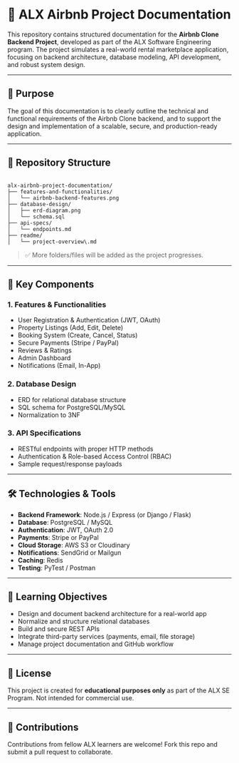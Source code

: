 # 🏡 ALX Airbnb Project Documentation

This repository contains structured documentation for the **Airbnb Clone Backend Project**, developed as part of the ALX Software Engineering program. The project simulates a real-world rental marketplace application, focusing on backend architecture, database modeling, API development, and robust system design.

---

## 📘 Purpose

The goal of this documentation is to clearly outline the technical and functional requirements of the Airbnb Clone backend, and to support the design and implementation of a scalable, secure, and production-ready application.

---

## 📂 Repository Structure

```

alx-airbnb-project-documentation/
├── features-and-functionalities/
│   └── airbnb-backend-features.png
├── database-design/
│   ├── erd-diagram.png
│   └── schema.sql
├── api-specs/
│   └── endpoints.md
├── readme/
│   └── project-overview\.md

```

> ✅ More folders/files will be added as the project progresses.

---

## 📌 Key Components

### 1. Features & Functionalities
- User Registration & Authentication (JWT, OAuth)
- Property Listings (Add, Edit, Delete)
- Booking System (Create, Cancel, Status)
- Secure Payments (Stripe / PayPal)
- Reviews & Ratings
- Admin Dashboard
- Notifications (Email, In-App)

### 2. Database Design
- ERD for relational database structure
- SQL schema for PostgreSQL/MySQL
- Normalization to 3NF

### 3. API Specifications
- RESTful endpoints with proper HTTP methods
- Authentication & Role-based Access Control (RBAC)
- Sample request/response payloads

---

## 🛠 Technologies & Tools

- **Backend Framework**: Node.js / Express (or Django / Flask)
- **Database**: PostgreSQL / MySQL
- **Authentication**: JWT, OAuth 2.0
- **Payments**: Stripe or PayPal
- **Cloud Storage**: AWS S3 or Cloudinary
- **Notifications**: SendGrid or Mailgun
- **Caching**: Redis
- **Testing**: PyTest / Postman

---

## 🧠 Learning Objectives

- Design and document backend architecture for a real-world app
- Normalize and structure relational databases
- Build and secure REST APIs
- Integrate third-party services (payments, email, file storage)
- Manage project documentation and GitHub workflow

---

## 📜 License

This project is created for **educational purposes only** as part of the ALX SE Program. Not intended for commercial use.

---

## 🤝 Contributions

Contributions from fellow ALX learners are welcome! Fork this repo and submit a pull request to collaborate.
